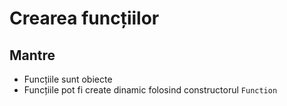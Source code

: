 # Crearea funcțiilor

## Mantre
- Funcțiile sunt obiecte
- Funcțiile pot fi create dinamic folosind constructorul `Function`
